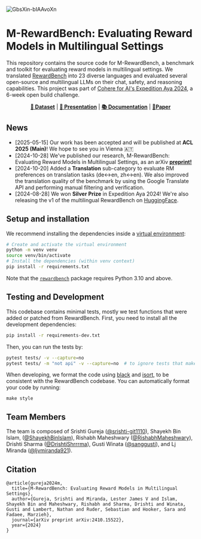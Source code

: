 ![GbsXin-bIAAvoXn](https://github.com/user-attachments/assets/87026983-e072-41e9-b407-e0963afa8c3e)


# M-RewardBench: Evaluating Reward Models in Multilingual Settings

This repository contains the source code for M-RewardBench, a benchmark and toolkit for evaluating reward models in multilingual settings.
We translated [RewardBench](https://huggingface.co/datasets/allenai/reward-bench) into 23 diverse languages and evaluated several open-source and multilingual LLMs on their chat, safety, and reasoning capabilities.
This project was part of [Cohere for AI's Expedition Aya 2024](https://sites.google.com/cohere.com/expedition-aya/home), a 6-week open build challenge.

<p align="center">
<b><a href="https://huggingface.co/datasets/C4AI-Community/multilingual-reward-bench">🤗 Dataset</a></b>
|
<b><a href="https://docs.google.com/presentation/d/1nEWUGw8qaHUa-FroNyFYLInRJ2yAKgQBIK5n5cGX9sA/edit?usp=sharing">💬 Presentation</a></b>
|
<b><a href="https://github.com/for-ai/aya_rm_multilingual/blob/main/docs.md">📚 Documentation</a></b>
|
<b><a href="https://arxiv.org/abs/2410.15522">📄Paper</a></b>
</p>

## News

- [2025-05-15] Our work has been accepted and will be published at **ACL 2025 (Main)**! We hope to see you in Vienna 🇦🇹
- [2024-10-28] We've published our research, M-RewardBench: Evaluating Reward Models in Multilingual Settings, as an arXiv [**preprint!**](https://arxiv.org/abs/2410.15522)
- [2024-10-20] Added a **Translation** sub-category to evaluate RM preferences on translation tasks (de<->en, zh<->en). We also improved the translation quality of the benchmark by using the Google Translate API and performing manual filtering and verification.
- [2024-08-28] We won **Silver Prize** in Expedition Aya 2024! We're also releasing the v1 of the multilingual RewardBench on [HuggingFace](https://huggingface.co/datasets/aya-rm-multilingual/multilingual-reward-bench).

## Setup and installation

We recommend installing the dependencies inside a [virtual environment](https://docs.python.org/3/library/venv.html):

```sh
# Create and activate the virtual environment
python -m venv venv
source venv/bin/activate
# Install the dependencies (within venv context)
pip install -r requirements.txt
```

Note that the [`rewardbench`](https://pypi.org/project/rewardbench/) package requires Python 3.10 and above.

## Testing and Development

This codebase contains minimal tests, mostly we test functions that were added or patched from RewardBench.
First, you need to install all the development dependencies:

```sh
pip install -r requirements-dev.txt
```

Then, you can run the tests by:

```sh
pytest tests/ -v --capture=no
pytest tests/ -m "not api" -v --capture=no  # to ignore tests that make use of third-party APIs
```

When developing, we format the code using [black](https://black.readthedocs.io/en/stable/index.html) and [isort](https://pycqa.github.io/isort/), to be consistent with the RewardBench codebase.
You can automatically format your code by running:

```
make style
```

## Team Members

The team is composed of Srishti Gureja ([@srishti-git1110](https://github.com/srishti-git1110)), Shayekh Bin Islam, ([@ShayekhBinIslam](https://github.com/ShayekhBinIslam)), Rishabh Maheshwary ([@RishabhMaheshwary](https://github.com/RishabhMaheshwary)), Drishti Sharma ([@DrishtiShrrrma](https://github.com/DrishtiShrrrma)), Gusti Winata ([@sanggusti](https://github.com/sanggusti)), and Lj Miranda ([@ljvmiranda921](https://github.com/ljvmiranda921)).

## Citation

```
@article{gureja2024m,
  title={M-RewardBench: Evaluating Reward Models in Multilingual Settings},
  author={Gureja, Srishti and Miranda, Lester James V and Islam, Shayekh Bin and Maheshwary, Rishabh and Sharma, Drishti and Winata, Gusti and Lambert, Nathan and Ruder, Sebastian and Hooker, Sara and Fadaee, Marzieh},
  journal={arXiv preprint arXiv:2410.15522},
  year={2024}
}
```
